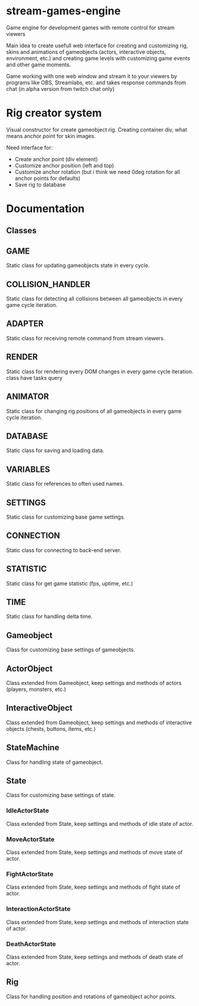 # stream-games-engine
Game engine for development games with remote control for stream viewers

Main idea to create usefull web interface for creating and customizing rig, skins and animations of gameobjects (actors, interactive objects, environment, etc.) and creating game levels with customizing game events and other game moments.

Game working with one web window and stream it to your viewers by programs like OBS, Streamlabs, etc. and takes response commands from chat (in alpha version from twitch chat only)

# Rig creator system

Visual constructor for create gameobject rig. Creating container div, what means anchor point for skin images.

Need interface for:

- Create anchor point (div element)
- Customize anchor position (left and top)
- Customize anchor rotation (but i think we need 0deg rotation for all anchor points for defaults)
- Save rig to database

# Documentation

## Classes

## GAME
Static class for updating gameobjects state in every cycle.
## COLLISION_HANDLER
Static class for detecting all collisions between all gameobjects in every game cycle iteration. 
## ADAPTER
Static class for receiving remote command from stream viewers.
## RENDER
Static class for rendering every DOM changes in every game cycle iteration.
class have tasks query
## ANIMATOR
Static class for changing rig positions of all gameobjects in every game cycle iteration.
## DATABASE
Static class for saving and loading data. 
## VARIABLES
Static class for references to often used names.
## SETTINGS
Static class for customizing base game settings.
## CONNECTION
Static class for connecting to back-end server.
## STATISTIC
Static class for get game statistic (fps, uptime, etc.)
## TIME
Static class for handling delta time.

## Gameobject
Class for customizing base settings of gameobjects.
## ActorObject
Class extended from Gameobject, keep settings and methods of actors (players, monsters, etc.)
## InteractiveObject
Class extended from Gameobject, keep settings and methods of interactive objects (chests, buttons, items, etc.)
## StateMachine
Class for handling state of gameobject.
## State
Class for customizing base settings of state.
### IdleActorState
Class extended from State, keep settings and methods of idle state of actor.
### MoveActorState
Class extended from State, keep settings and methods of move state of actor.
### FightActorState
Class extended from State, keep settings and methods of fight state of actor.
### InteractionActorState
Class extended from State, keep settings and methods of interaction state of actor.
### DeathActorState
Class extended from State, keep settings and methods of death state of actor.
## Rig
Class for handling position and rotations of gameobject achor points. 


